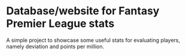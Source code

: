 # Database/website for Fantasy Premier League stats

A simple project to showcase some useful stats for evaluating players, namely deviation and points per million.
